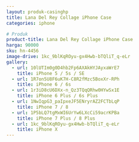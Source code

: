 ```yaml
---
layout: produk-casinghp
title: Lana Del Rey Collage iPhone Case
categories: iphone

# Produk
product-title: Lana Del Rey Collage iPhone Case
harga: 90000
sku: hn-4456
image-drive: 1kc_9blKqROyu-gx4Hwb-bTQliT_q-eLr
gallery:
  - url: 10lUTIm0g0D4hb2Fp6AXAkHYJAyxaWrE7
    title: iPhone 5 / 5s / SE
  - url: 1R7on5U8F6uK7H-C8R2fMzc5BoxXr-RPh
    title: iPhone 6 / 6s
  - url: 1r3iD8cU6DXx-n_Qz3TQqQRhw0HYwSx1E
    title: iPhone 6 Plus / 6s Plus
  - url: 1NwIqpG3_paIpxeJF5ENryrAZ2FCTbLqP
    title: iPhone 7 / 8
  - url: 1P5bLQ7tgMxWI6UrYw6LXcCi59acrKPBa
    title: iPhone 7 Plus / 8 Plus
  - url: 1kc_9blKqROyu-gx4Hwb-bTQliT_q-eLr
    title: iPhone X
---
```

